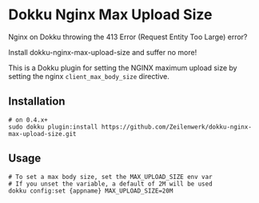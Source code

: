 # Dokku Nginx Max Upload Size

Nginx on Dokku throwing the 413 Error (Request Entity Too Large) error?

Install dokku-nginx-max-upload-size and suffer no more!

This is a Dokku plugin for setting the NGINX maximum upload size by setting the nginx `client_max_body_size` directive.

## Installation

```shell
# on 0.4.x+
sudo dokku plugin:install https://github.com/Zeilenwerk/dokku-nginx-max-upload-size.git
```

## Usage

```shell
# To set a max body size, set the MAX_UPLOAD_SIZE env var
# If you unset the variable, a default of 2M will be used
dokku config:set {appname} MAX_UPLOAD_SIZE=20M
```
